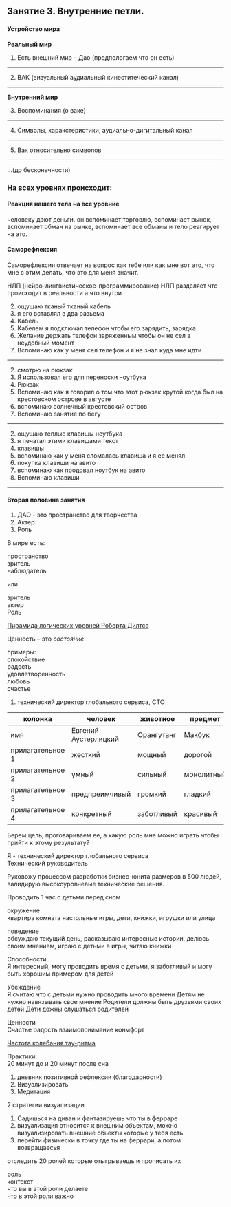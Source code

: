 ## Занятие 3. Внутренние петли.

#### Устройcтво мира

__Реальный мир__

1. Есть внешний мир – Дао (предпологаем что он есть)

---

2. ВАК (визуальный аудиальный кинеститеческий канал)

---

__Внутренний мир__

3. Воспоминания (о ваке)

---

4. Символы, харакстеристики, аудиально-дигитальный канал

---

5. Вак относительно символов

---

...(до бесконечности)

### На всех уровнях происходит:

#### Реакция нашего тела на все уровние

человеку дают деньги. он вспоминает торговлю, вспоминает рынок, вспоминает обман на рынке, вспоминает все обманы и тело реагирует на это.

#### Саморефлексия

Саморефлексия отвечает на вопрос как тебе или как мне вот это, что мне с этим делать, что это для меня значит.

НЛП (нейро-лингвистическое-программирование) 
НЛП разделяет что происходит в реальности а что внутри

2. ощущаю тканый тканый кабель
3. я его вставлял в два разьема
4. Кабель
5. Кабелем я подключал телефон чтобы его зарядить, зарядка
6. Желание держать телефон заряженным чтобы он не сел в неудобный момент
7. Вспоминаю как у меня сел телефон и я не знал куда мне идти

----

2. смотрю на рюкзак
3. Я использовал его для переноски ноутбука
4. Рюкзак
5. Вспоминаю как я говорил о том что этот рюкзак крутой когда был на крестовском острове в августе
6. вспоминаю солнечный крестовский остров
7. Вспоминаю занятие по бегу

---

2. ощущаю теплые клавишы ноутбука
3. я печатал этими клавишами текст
4. клавишы
5. вспоминаю как у меня сломалась клавиша и я ее менял
6. покупка клавиши на авито
7. вспоминаю как продовал ноутбук на авито
8. Вспоминаю клавиши

---

#### Вторая половина занятия

1. ДАО - это пространство для творчества
2. Актер
3. Роль

В мире есть:

пространство  
зритель  
наблюдатель  

или

зритель  
актер  
Роль  

[Пирамида логических уровней Роберта Дилтса](https://www.google.com/url?sa=i&url=http%3A%2F%2Fwww.artcoach.biz%2F2012%2F11%2Fkak-primenyat-piramidu-logicheskix-urovnej-diltsa-v-rabote-s-sotrudnikami%2F&psig=AOvVaw3o3HKYw0RqJnHbVjux9sxf&ust=1600598776723000&source=images&cd=vfe&ved=0CAIQjRxqFwoTCICKiJ6F9esCFQAAAAAdAAAAABAD)

Ценность – это _состояние_

примеры:  
спокойствие  
радость  
удовлетворенность  
любовь  
счастье  

1. технический директор глобального сервиса, CTO

| колонка          | человек        | животное   | предмет    | персонаж        |
| ---------------- | -------------- | ---------- | ---------- | --------------- |
| имя              | Евгений Аустерлицкий | Орангутанг | Макбук     | Майкл Скофилд   |
| прилагательное 1 | жесткий        | мощный     | дорогой    | гений           |
| прилагательное 2 | умный          | сильный    | монолитный | хитрый          |
| прилагательное 3 | предпреимчивый | громкий    | гладкий    | смышленный      |
| прилагательное 4 | конкретный     | заботливый | красивый   | сообразительный |


Берем цель, проговариваем ее, а какую роль мне можно играть чтобы прийти к этому результату?


Я - технический директор глобального сервиса  
Технический руководитель

 
Руковожу процессом разработки бизнес-юнита размеров в 500 людей, валидирую высокоуровневые технические решения.


Проводить 1 час с детьми перед сном

окружение  
квартира комната настольные игры, дети, книжки, игрушки или улица 

поведение   
обсуждаю текущий день, расказываю интересные истории, делюсь своим мнением, играю с детьми в игры, читаю книжки

Способности  
Я интересный, могу проводить время с детьми, я заботливый и могу быть хорошим примером для детей

Убеждение  
Я считаю что с детьми нужно проводить много времени
Детям не нужно навязывать свое мнение
Родители должны быть друзьями своих детей
Дети дожны слушаться родителей

Ценности  
Счастье радость взаимопонимание конмфорт

[Частота колебания тау-ритма](https://ru.wikipedia.org/wiki/%D0%A0%D0%B8%D1%82%D0%BC%D1%8B_%D0%B3%D0%BE%D0%BB%D0%BE%D0%B2%D0%BD%D0%BE%D0%B3%D0%BE_%D0%BC%D0%BE%D0%B7%D0%B3%D0%B0)

Практики:  
20 минут до и 20 минут после сна 

1. дневник позитивной рефлексии (благодарности)
3. Визуализировать
4. Медитация

2 стратегии визуализации 

1) Садишься на диван и фантазируешь что ты в ферраре
2) визуализация относится к внешним объектам, можно визуализировать внешние обьекты которые у тебя есть
3) перейти физически в точку где ты на феррари, а потом возвращаесья

отследить 20 ролей которые отыгрываешь и прописать их

роль   
контекст  
что вы в этой роли делаете  
что в этой роли важно   


